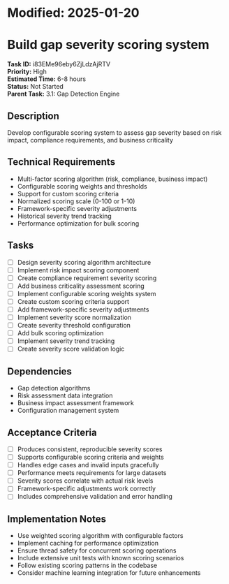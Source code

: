 # Modified: 2025-01-20

# Build gap severity scoring system

**Task ID:** i83EMe96eby6ZjLdzAjRTV  
**Priority:** High  
**Estimated Time:** 6-8 hours  
**Status:** Not Started  
**Parent Task:** 3.1: Gap Detection Engine

## Description
Develop configurable scoring system to assess gap severity based on risk impact, compliance requirements, and business criticality

## Technical Requirements
- Multi-factor scoring algorithm (risk, compliance, business impact)
- Configurable scoring weights and thresholds
- Support for custom scoring criteria
- Normalized scoring scale (0-100 or 1-10)
- Framework-specific severity adjustments
- Historical severity trend tracking
- Performance optimization for bulk scoring

## Tasks
- [ ] Design severity scoring algorithm architecture
- [ ] Implement risk impact scoring component
- [ ] Create compliance requirement severity scoring
- [ ] Add business criticality assessment scoring
- [ ] Implement configurable scoring weights system
- [ ] Create custom scoring criteria support
- [ ] Add framework-specific severity adjustments
- [ ] Implement severity score normalization
- [ ] Create severity threshold configuration
- [ ] Add bulk scoring optimization
- [ ] Implement severity trend tracking
- [ ] Create severity score validation logic

## Dependencies
- Gap detection algorithms
- Risk assessment data integration
- Business impact assessment framework
- Configuration management system

## Acceptance Criteria
- [ ] Produces consistent, reproducible severity scores
- [ ] Supports configurable scoring criteria and weights
- [ ] Handles edge cases and invalid inputs gracefully
- [ ] Performance meets requirements for large datasets
- [ ] Severity scores correlate with actual risk levels
- [ ] Framework-specific adjustments work correctly
- [ ] Includes comprehensive validation and error handling

## Implementation Notes
- Use weighted scoring algorithm with configurable factors
- Implement caching for performance optimization
- Ensure thread safety for concurrent scoring operations
- Include extensive unit tests with known scoring scenarios
- Follow existing scoring patterns in the codebase
- Consider machine learning integration for future enhancements
